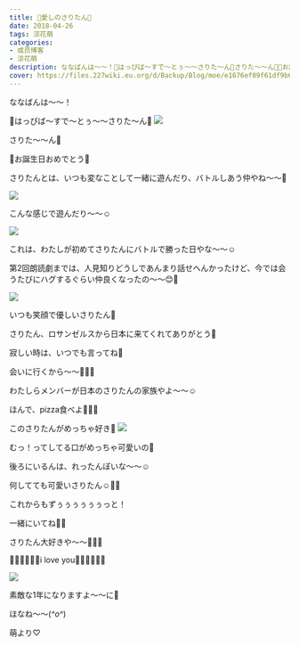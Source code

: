 ```yaml
---
title: 🎉愛しのさりたん🎂
date: 2018-04-26
tags: 涼花萌
categories: 
- 成员博客
- 涼花萌
description: ななばんは〜〜！🎉はっぴば〜すで〜とぅ〜〜さりた〜ん🎂さりた〜〜ん💓🎉お誕生日おめでとう🎂さりたんとは、いつも変なことして一緒...
cover: https://files.227wiki.eu.org/d/Backup/Blog/moe/e1676ef09f61df9b66c79c37819e7.jpg 
---
```







ななばんは〜〜！






🎉はっぴば〜すで〜とぅ〜〜さりた〜ん🎂
![](https://files.227wiki.eu.org/d/Backup/Blog/moe/e1676ef09f61df9b66c79c37819e7.jpg)










さりた〜〜ん💓


🎉お誕生日おめでとう🎂








さりたんとは、いつも変なことして一緒に遊んだり、バトルしあう仲やね〜〜💓





![](https://files.227wiki.eu.org/d/Backup/Blog/moe/e1676ef09f61df9b66c79c37819e7-01.jpg)








こんな感じで遊んだり〜〜☺️









![](https://files.227wiki.eu.org/d/Backup/Blog/moe/e1676ef09f61df9b66c79c37819e7-02.jpg)





これは、わたしが初めてさりたんにバトルで勝った日やな〜〜☺️














第2回朗読劇までは、人見知りどうしであんまり話せへんかったけど、今では会うたびにハグするぐらい仲良くなったの〜〜😊💓



![](https://files.227wiki.eu.org/d/Backup/Blog/moe/e1676ef09f61df9b66c79c37819e7-03.jpg)













いつも笑顔で優しいさりたん💓
















さりたん、ロサンゼルスから日本に来てくれてありがとう🤗








寂しい時は、いつでも言ってね💓




会いに行くから〜〜💓💓💓






わたしらメンバーが日本のさりたんの家族やよ〜〜☺️







ほんで、pizza食べよ🍕🍕🍕














このさりたんがめっちゃ好き💓
![](https://files.227wiki.eu.org/d/Backup/Blog/moe/e1676ef09f61df9b66c79c37819e7-04.jpg)









むっ！ってしてる口がめっちゃ可愛いの💓





後ろにいるんは、れったんぽいな〜〜☺️












何してても可愛いさりたん☺️💓💓




これからもずぅぅぅぅぅぅっと！


一緒にいてね💓💓








さりたん大好きや〜〜💓💓💓



💓💓💓💓💓💓i love you💓💓💓💓💓💓








![](https://files.227wiki.eu.org/d/Backup/Blog/moe/e1676ef09f61df9b66c79c37819e7-05.jpg)









素敵な1年になりますよ〜〜に💓












ほなね〜〜(*^o^*)





萌より♡


